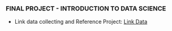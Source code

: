### FINAL PROJECT - INTRODUCTION TO DATA SCIENCE
- Link data collecting and Reference Project: [Link Data](https://docs.google.com/spreadsheets/d/14Rl1IU5Kxwt-y-buBrVeUrNyZwRmEWfy9V6SURoN-3U/edit?fbclid=IwZXh0bgNhZW0CMTEAAR0egoEVJWhxphhfSjp8kitN41SDRc6UV4CGfSaAtEN7RAz78TYNNwBhz38_aem_CKLE3AvXymJo0sTxlkCgFg&gid=0#gid=0)
